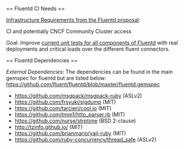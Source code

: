 == Fluentd CI Needs ==

[Infrastructure Requirements from the Fluentd proposal](https://github.com/cncf/toc/blob/master/proposals/fluentd.adoc):

CI and potentially CNCF Community Cluster access

Goal: Improve
    [current unit tests for all components of Fluentd](https://github.com/fluent/fluentd/tree/master/test)
    with real deployments and critical loads over the different fluent
    connectors.

== Fluentd Dependencies ==

*External Dependencies*: The dependencies can be found in the main gemspec for fluentd but are listed below: https://github.com/fluent/fluentd/blob/master/fluentd.gemspec

* https://github.com/msgpack/msgpack-ruby (ASLv2)
* https://github.com/frsyuki/sigdump (MIT)
* https://github.com/tarcieri/cool.io (MIT)
* https://github.com/tmm1/http_parser.rb (MIT)
* https://github.com/nurse/strptime (BSD 2-clause)
* http://tzinfo.github.io/ (MIT)
* https://github.com/brianmario/yajl-ruby (MIT)
* https://github.com/ruby-concurrency/thread_safe (ASLv2)

